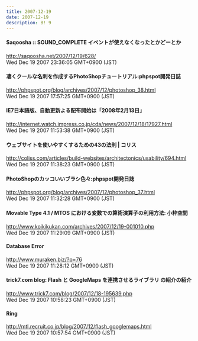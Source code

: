 ```yaml
---
title: 2007-12-19
date: 2007-12-19
description: B! 9
---
```


#### Saqoosha :: SOUND_COMPLETE イベントが使えなくなったとかどーとか
http://saqoosha.net/2007/12/19/628/<br>
Wed Dec 19 2007 23:36:05 GMT+0900 (JST)<br>


#### 凄くクールな名刺を作成するPhotoShopチュートリアル:phpspot開発日誌
http://phpspot.org/blog/archives/2007/12/photoshop_38.html<br>
Wed Dec 19 2007 17:57:25 GMT+0900 (JST)<br>


#### IE7日本語版、自動更新よる配布開始は「2008年2月13日」
http://internet.watch.impress.co.jp/cda/news/2007/12/18/17927.html<br>
Wed Dec 19 2007 11:53:38 GMT+0900 (JST)<br>


####   ウェブサイトを使いやすくするための43の法則 | コリス
http://coliss.com/articles/build-websites/architectonics/usability/694.html<br>
Wed Dec 19 2007 11:38:23 GMT+0900 (JST)<br>


#### PhotoShopのカッコいいブラシ色々:phpspot開発日誌
http://phpspot.org/blog/archives/2007/12/photoshop_37.html<br>
Wed Dec 19 2007 11:32:28 GMT+0900 (JST)<br>


#### Movable Type 4.1 / MTOS における変数での算術演算子の利用方法: 小粋空間
http://www.koikikukan.com/archives/2007/12/19-001010.php<br>
Wed Dec 19 2007 11:29:09 GMT+0900 (JST)<br>


#### Database Error
http://www.muraken.biz/?p=76<br>
Wed Dec 19 2007 11:28:12 GMT+0900 (JST)<br>


#### trick7.com blog: Flash と GoogleMaps を連携させるライブラリ の紹介の紹介
http://www.trick7.com/blog/2007/12/18-195639.php<br>
Wed Dec 19 2007 10:58:23 GMT+0900 (JST)<br>


#### Ring
http://mtl.recruit.co.jp/blog/2007/12/flash_googlemaps.html<br>
Wed Dec 19 2007 10:57:54 GMT+0900 (JST)<br>


